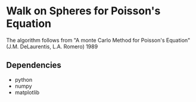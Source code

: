 # Walk on Spheres for Poisson's Equation

The algorithm follows from "A monte Carlo Method for Poisson's Equation" (J.M. DeLaurentis, L.A. Romero) 1989

## Dependencies
- python
- numpy
- matplotlib

